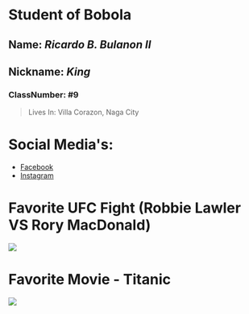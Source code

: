 # Student of Bobola
## Name: *Ricardo B. Bulanon II*
## Nickname: *King*
### ClassNumber: #9
> Lives In: Villa Corazon, Naga City
# Social Media's:
- [Facebook](https://www.facebook.com/)
- [Instagram](https://www.instagram.com/)

# Favorite UFC Fight (Robbie Lawler VS Rory MacDonald)
![](https://media.lasvegassun.com/media/img/photos/2015/07/10/20150710_Sun_UFC189_WeighIns_LE7_t1200.jpg?a58a258a4dac404905303588401680fdf3ee23e4)
# Favorite Movie - Titanic
![](https://cdn.britannica.com/37/194837-138-2D4A6AE1/overview-Titanic.jpg?w=800&h=450&c=crop)
